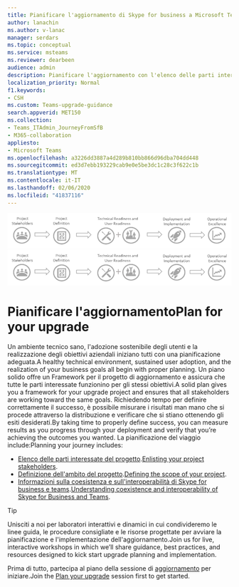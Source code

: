 ```yaml
---
title: Pianificare l'aggiornamento di Skype for business a Microsoft Teams | Framework adoption
author: lanachin
ms.author: v-lanac
manager: serdars
ms.topic: conceptual
ms.service: msteams
ms.reviewer: dearbeen
audience: admin
description: Pianificare l'aggiornamento con l'elenco delle parti interessate e quindi l'ambito del progetto.
localization_priority: Normal
f1.keywords:
- CSH
ms.custom: Teams-upgrade-guidance
search.appverid: MET150
ms.collection:
- Teams_ITAdmin_JourneyFromSfB
- M365-collaboration
appliesto:
- Microsoft Teams
ms.openlocfilehash: a3226dd3887a4d289b810bb866d96dba704dd448
ms.sourcegitcommit: ed3d7ebb193229cab9e0e5be3dc1c28c3f622c1b
ms.translationtype: MT
ms.contentlocale: it-IT
ms.lasthandoff: 02/06/2020
ms.locfileid: "41837116"
---
```

<span data-ttu-id="154c1-103">![Diagramma del viaggio di aggiornamento di Teams](media/upgrade-banner-main.png "Verificare che il progetto sia configurato per il successo con il team di progetto giusto. Definire l'ambito, gli obiettivi e la sequenza temporale del progetto. Confermare sia la disponibilità tecnica che l'utente. Eseguire il piano di implementazione. Mantenere lo slancio per massimizzare i risultati.")</span><span class="sxs-lookup"><span data-stu-id="154c1-103">![Diagram of the Teams upgrade journey](media/upgrade-banner-main.png "Ensure your project is set up for success with the right project team. Define your project scope, goals, and timeline. Confirm both technical and user readiness. Execute your rollout plan. Maintain momentum to maximize results.")</span></span>

# <a name="plan-for-your-upgrade"></a><span data-ttu-id="154c1-104">Pianificare l'aggiornamento</span><span class="sxs-lookup"><span data-stu-id="154c1-104">Plan for your upgrade</span></span>

<span data-ttu-id="154c1-105">Un ambiente tecnico sano, l'adozione sostenibile degli utenti e la realizzazione degli obiettivi aziendali iniziano tutti con una pianificazione adeguata.</span><span class="sxs-lookup"><span data-stu-id="154c1-105">A healthy technical environment, sustained user adoption, and the realization of your business goals all begin with proper planning.</span></span> <span data-ttu-id="154c1-106">Un piano solido offre un Framework per il progetto di aggiornamento e assicura che tutte le parti interessate funzionino per gli stessi obiettivi.</span><span class="sxs-lookup"><span data-stu-id="154c1-106">A solid plan gives you a framework for your upgrade project and ensures that all stakeholders are working toward the same goals.</span></span> <span data-ttu-id="154c1-107">Richiedendo tempo per definire correttamente il successo, è possibile misurare i risultati man mano che si procede attraverso la distribuzione e verificare che si stiano ottenendo gli esiti desiderati.</span><span class="sxs-lookup"><span data-stu-id="154c1-107">By taking time to properly define success, you can measure results as you progress through your deployment and verify that you’re achieving the outcomes you wanted.</span></span> <span data-ttu-id="154c1-108">La pianificazione del viaggio include:</span><span class="sxs-lookup"><span data-stu-id="154c1-108">Planning your journey includes:</span></span>

- <span data-ttu-id="154c1-109">[Elenco delle parti interessate del progetto](upgrade-enlist-stakeholders.md).</span><span class="sxs-lookup"><span data-stu-id="154c1-109">[Enlisting your project stakeholders](upgrade-enlist-stakeholders.md).</span></span>
- <span data-ttu-id="154c1-110">[Definizione dell'ambito del progetto](https://aka.ms/SkypetoTeams-Scope).</span><span class="sxs-lookup"><span data-stu-id="154c1-110">[Defining the scope of your project](https://aka.ms/SkypetoTeams-Scope).</span></span>
- <span data-ttu-id="154c1-111">[Informazioni sulla coesistenza e sull'interoperabilità di Skype for business e teams](https://aka.ms/SkypeToTeams-Coexist).</span><span class="sxs-lookup"><span data-stu-id="154c1-111">[Understanding coexistence and interoperability of Skype for Business and Teams](https://aka.ms/SkypeToTeams-Coexist).</span></span>

> [!TIP]
> <span data-ttu-id="154c1-112">Unisciti a noi per laboratori interattivi e dinamici in cui condivideremo le linee guida, le procedure consigliate e le risorse progettate per avviare la pianificazione e l'implementazione dell'aggiornamento.</span><span class="sxs-lookup"><span data-stu-id="154c1-112">Join us for live, interactive workshops in which we’ll share guidance, best practices, and resources designed to kick start upgrade planning and implementation.</span></span>
>
> <span data-ttu-id="154c1-113">Prima di tutto, partecipa al piano della sessione di [aggiornamento](https://aka.ms/SkypeToTeamsPlanning) per iniziare.</span><span class="sxs-lookup"><span data-stu-id="154c1-113">Join the [Plan your upgrade](https://aka.ms/SkypeToTeamsPlanning) session first to get started.</span></span>
